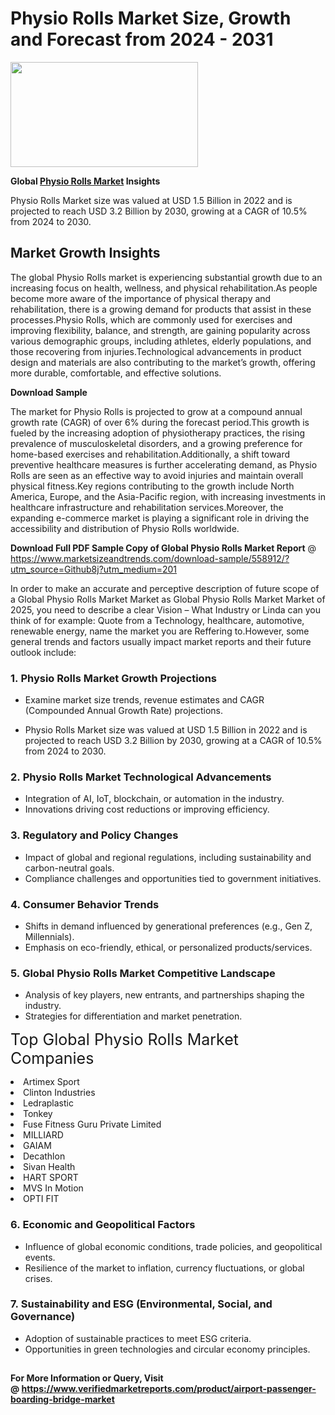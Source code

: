 <H1>Physio Rolls Market Size, Growth and Forecast from 2024 - 2031</H1><img class="aligncenter size-medium wp-image-584254" src="https://thirdeyenews.in/wp-content/uploads/2024/09/Global-Market-Research-300x168.jpeg" alt="" width="300" height="168" /><p><strong>Global&nbsp;<a href="https://www.marketsizeandtrends.com/download-sample/558912/?utm_source=Github8j?utm_medium=201">Physio Rolls Market</a> Insights</strong></p><p>Physio Rolls Market size was valued at USD 1.5 Billion in 2022 and is projected to reach USD 3.2 Billion by 2030, growing at a CAGR of 10.5% from 2024 to 2030.</p><p><h2>Market Growth Insights</h2> <p>The global Physio Rolls market is experiencing substantial growth due to an increasing focus on health, wellness, and physical rehabilitation.As people become more aware of the importance of physical therapy and rehabilitation, there is a growing demand for products that assist in these processes.Physio Rolls, which are commonly used for exercises and improving flexibility, balance, and strength, are gaining popularity across various demographic groups, including athletes, elderly populations, and those recovering from injuries.Technological advancements in product design and materials are also contributing to the market’s growth, offering more durable, comfortable, and effective solutions.</p> <p><strong>Download Sample</strong></p> <p>The market for Physio Rolls is projected to grow at a compound annual growth rate (CAGR) of over 6% during the forecast period.This growth is fueled by the increasing adoption of physiotherapy practices, the rising prevalence of musculoskeletal disorders, and a growing preference for home-based exercises and rehabilitation.Additionally, a shift toward preventive healthcare measures is further accelerating demand, as Physio Rolls are seen as an effective way to avoid injuries and maintain overall physical fitness.Key regions contributing to the growth include North America, Europe, and the Asia-Pacific region, with increasing investments in healthcare infrastructure and rehabilitation services.Moreover, the expanding e-commerce market is playing a significant role in driving the accessibility and distribution of Physio Rolls worldwide.</p> <p><span class=""><strong>Download Full PDF Sample Copy of Global Physio Rolls Market Report</strong> @ <a href="https://www.marketsizeandtrends.com/download-sample/558912/?utm_source=Github8j?utm_medium=201" target="_blank">https://www.marketsizeandtrends.com/download-sample/558912/?utm_source=Github8j?utm_medium=201</a></span></p><p>In order to make an accurate and perceptive description of future scope of a Global&nbsp;Physio Rolls Market Market as Global&nbsp;Physio Rolls Market Market of 2025, you need to describe a clear Vision &ndash; What Industry or Linda can you think of for example: Quote from a Technology, healthcare, automotive, renewable energy, name the market you are Reffering to.However, some general trends and factors usually impact market reports and their future outlook include:</p><h3>1.&nbsp;<strong>Physio Rolls Market Growth Projections</strong></h3><ul><li>Examine market size trends, revenue estimates and CAGR (Compounded Annual Growth Rate) projections.</li><li><p>Physio Rolls Market size was valued at USD 1.5 Billion in 2022 and is projected to reach USD 3.2 Billion by 2030, growing at a CAGR of 10.5% from 2024 to 2030.</p></li></ul><h3>2.&nbsp;<strong>Physio Rolls Market Technological Advancements</strong></h3><ul><li>Integration of AI, IoT, blockchain, or automation in the industry.</li><li>Innovations driving cost reductions or improving efficiency.</li></ul><h3>3.&nbsp;<strong>Regulatory and Policy Changes</strong></h3><ul><li>Impact of global and regional regulations, including sustainability and carbon-neutral goals.</li><li>Compliance challenges and opportunities tied to government initiatives.</li></ul><h3>4.&nbsp;<strong>Consumer Behavior Trends</strong></h3><ul><li>Shifts in demand influenced by generational preferences (e.g., Gen Z, Millennials).</li><li>Emphasis on eco-friendly, ethical, or personalized products/services.</li></ul><h3>5.&nbsp;<strong>Global Physio Rolls Market Competitive Landscape</strong></h3><ul><li>Analysis of key players, new entrants, and partnerships shaping the industry.</li><li>Strategies for differentiation and market penetration.</li></ul><p data-pm-slice="1 1 []"><span style="color: inherit; font-family: inherit; font-size: 25px;">Top Global Physio Rolls Market Companies</span></p><div class="" data-test-id=""><p><li>Artimex Sport</li><li> Clinton Industries</li><li> Ledraplastic</li><li> Tonkey</li><li> Fuse Fitness Guru Private Limited</li><li> MILLIARD</li><li> GAIAM</li><li> Decathlon</li><li> Sivan Health</li><li> HART SPORT</li><li> MVS In Motion</li><li> OPTI FIT</li></p></div><h3>6.&nbsp;<strong>Economic and Geopolitical Factors</strong></h3><ul><li>Influence of global economic conditions, trade policies, and geopolitical events.</li><li>Resilience of the market to inflation, currency fluctuations, or global crises.</li></ul><h3>7.&nbsp;<strong>Sustainability and ESG (Environmental, Social, and Governance)</strong></h3><ul><li>Adoption of sustainable practices to meet ESG criteria.</li><li>Opportunities in green technologies and circular economy principles.</li></ul><h2><strong style="font-size: 14px;">For More Information or Query, Visit @&nbsp;</strong><a style="background-color: #ffffff; font-size: 14px;" href="https://www.marketsizeandtrends.com/report/physio-rolls-market/" target="_blank">https://www.verifiedmarketreports.com/product/airport-passenger-boarding-bridge-market</a></h2>